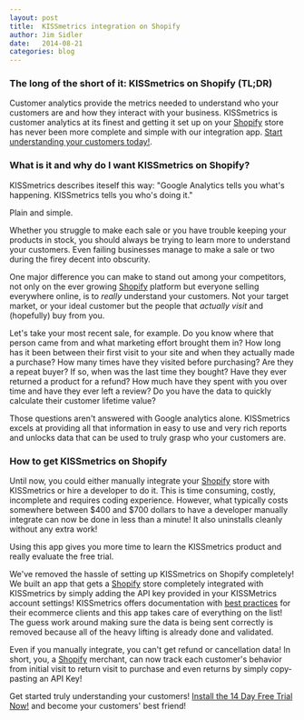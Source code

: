 ```yaml
---
layout: post
title:  KISSmetrics integration on Shopify
author: Jim Sidler
date:   2014-08-21
categories: blog
---
```


### The long of the short of it: KISSmetrics on Shopify (TL;DR)
Customer analytics provide the metrics needed to understand who your customers are and how they interact with your business. KISSmetrics is customer analytics at its finest and getting it set up on your [Shopify][shopify] store has never been more complete and simple with our integration app. [Start understanding your customers today!][app-listing].

### What is it and why do I want KISSmetrics on Shopify?
KISSmetrics describes iteself this way: "Google Analytics tells you what's happening. KISSmetrics tells you who's doing it."

Plain and simple.

Whether you struggle to make each sale or you have trouble keeping your products in stock, you should always be trying to learn more to understand your customers. Even failing businesses manage to make a sale or two during the firey decent into obscurity.

One major difference you can make to stand out among your competitors, not only on the ever growing [Shopify][shopify] platform but everyone selling everywhere online, is to _really_ understand your customers. Not your target market, or your ideal customer but the people that _actually visit_ and (hopefully) buy from you.

Let's take your most recent sale, for example. Do you know where that person came from and what marketing effort brought them in? How long has it been between their first visit to your site and when they actually made a purchase? How many times have they visited before purchasing? Are they a repeat buyer? If so, when was the last time they bought? Have they ever returned a product for a refund? How much have they spent with you over time and have they ever left a review? Do you have the data to quickly calculate their customer lifetime value?

Those questions aren't answered with Google analytics alone. KISSmetrics excels at providing all that information in easy to use and very rich reports and unlocks data that can be used to truly grasp who your customers are.

### How to get KISSmetrics on Shopify
Until now, you could either manually integrate your [Shopify][shopify] store with KISSmetrics or hire a developer to do it. This is time consuming, costly, incomplete and requires coding experience. However, what typically costs somewhere between $400 and $700 dollars to have a developer manually integrate can now be done in less than a minute! It also uninstalls cleanly without any extra work!

Using this app gives you more time to learn the KISSmetrics product and really evaluate the free trial.

We've removed the hassle of setting up KISSmetrics on Shopify completely! We built an app that gets a [Shopify][shopify] store completely integrated with KISSmetrics by simply adding the API key provided in your KISSMetrics account settings! KISSmetrics offers documentation with [best practices][best-practices] for their ecommerce clients and this app takes care of everything on the list! The guess work around making sure the data is being sent correctly is removed because all of the heavy lifting is already done and validated.

Even if you manually integrate, you can't get refund or cancellation data! In short, you, a [Shopify][shopify] merchant, can now track each customer's behavior from initial visit to return visit to purchase and even returns by simply copy-pasting an API Key!

Get started truly understanding your customers! [Install the 14 Day Free Trial Now!][app-listing] and become your customers' best friend!

[best-practices]: http://support.kissmetrics.com/best-practices/ecommerce-essentials.html
[app-listing]:    https://apps.shopify.com/kissmetrics
[shopify]: http://www.shopify.com/?ref=fivethrive